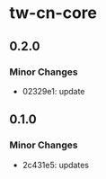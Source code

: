 # tw-cn-core

## 0.2.0

### Minor Changes

- 02329e1: update

## 0.1.0

### Minor Changes

- 2c431e5: updates
